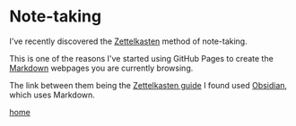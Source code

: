 # Note-taking

I've recently discovered the [Zettelkasten](https://www.microsoft.com/en-us/microsoft-365-life-hacks/organization/how-to-use-the-zettelkasten-method) method of note-taking.

This is one of the reasons I've started using GitHub Pages to create the [Markdown](https://daringfireball.net/projects/markdown/) webpages you are currently browsing. 

The link between them being the [Zettelkasten guide](https://youtu.be/L2z7j7Jho4E?si=III3V-zqcIaMRv71) I found used [Obsidian](https://obsidian.md), which uses Markdown.

[home](/)
